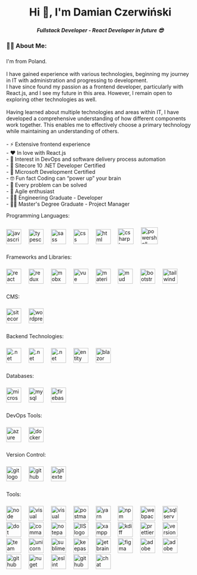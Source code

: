 <h1 align="center">Hi 👋, I'm Damian Czerwiński</h1>

###

<h5 align="center">Fullstack Developer - React Developer in future 😎</h5>

###

<h3 align="left">👩‍💻  About Me:</h3>

###

<p align="left">
  I'm from Poland.<br><br>
  I have gained experience with various technologies, beginning my journey in IT with administration and progressing to development.<br>
  I have since found my passion as a frontend developer, particularly with React.js, and I see my future in this area.
  However, I remain open to exploring other technologies as well.<br><br>
  Having learned about multiple technologies and areas within IT, I have developed a comprehensive understanding of how different components work together.
  This enables me to effectively choose a primary technology while maintaining an understanding of others.<br><br>
  - ⚡ Extensive frontend experience<br>
  - ❤️ In love with React.js<br>
  - 🤔 Interest in DevOps and software delivery process automation<br>
  - 🥇 Sitecore 10 .NET Developer Certified<br>
  - 🥈 Microsoft Development Certified<br>
  - 🤓 Fun fact Coding can “power up” your brain<br>
  - 🌈 Every problem can be solved<br>
  - 💛 Agile enthusiast<br>
  - 🧑‍🎓 Engineering Graduate - Developer<br>
  - 👨‍🎓 Master's Degree Graduate - Project Manager
</p>

<p align="left">Programming Languages:</p>

###

<div align="left">
  <img src="https://cdn.jsdelivr.net/gh/devicons/devicon/icons/javascript/javascript-original.svg" height="40" alt="javascript logo"  />
  <img width="12" />
  <img src="https://cdn.jsdelivr.net/gh/devicons/devicon/icons/typescript/typescript-original.svg" height="40" alt="typescript logo"  />
  <img width="12" />
  <img src="https://sass-lang.com/assets/img/styleguide/seal-color.png" height="40" alt="sass logo"  />
  <img width="12" />
  <img src="https://upload.wikimedia.org/wikipedia/commons/thumb/6/62/CSS3_logo.svg/1024px-CSS3_logo.svg.png" height="40" alt="css logo"  />
  <img width="12" />
  <img src="https://cdn.iconscout.com/icon/free/png-256/free-html-5-1-1175208.png" height="40" alt="html logo"  />
  <img width="12" />
  <img src="https://cdn.prod.website-files.com/6047a9e35e5dc54ac86ddd90/63065002cd563e1cd1cead28_eaadfe64.png" height="42" alt="csharp logo"  />
  <img width="12" />
  <img src="https://upload.wikimedia.org/wikipedia/commons/2/2f/PowerShell_5.0_icon.png" height="45" alt="powershell logo"  />
</div>

###

<p align="left">Frameworks and Libraries:</p>

### 

<div align="left">
  <img src="https://cdn.jsdelivr.net/gh/devicons/devicon/icons/react/react-original.svg" height="40" alt="react logo"  />
  <img width="12" />
  <img src="https://cdn.jsdelivr.net/gh/devicons/devicon/icons/redux/redux-original.svg" height="40" alt="redux logo"  />
  <img width="12" />
  <img src="https://static-00.iconduck.com/assets.00/mobx-icon-512x512-h6qs5zuq.png" height="40" alt="mobx logo"  />
  <img width="12" />
  <img src="https://upload.wikimedia.org/wikipedia/commons/thumb/9/95/Vue.js_Logo_2.svg/512px-Vue.js_Logo_2.svg.png?20170919082558" height="40" alt="vue logo"  />
  <img width="12" />
  <img src="https://static-00.iconduck.com/assets.00/material-ui-icon-2048x1626-on580ia9.png" height="40" alt="material ui logo"  />
  <img width="12" />
  <img src="https://mudblazor.com/_content/MudBlazor.Docs/images/logo.png" height="40" alt="mud blazor logo"  />
  <img width="12" />
  <img src="https://www.marefa.org/w/images/thumb/b/b2/Bootstrap_logo.svg/1200px-Bootstrap_logo.svg.png" height="40" alt="bootstrap logo"  />
  <img width="12" />
  <img src="https://iconape.com/wp-content/files/an/351546/png/tailwind-css-logo.png" height="40" alt="tailwind logo"  />
</div>

###

<p align="left">CMS:</p>

###

<div align="left">
  <img src="https://clipground.com/images/sitecore-logo-clipart-1.png" height="40" alt="sitecore logo"  />
  <img width="12" />
  <img src="https://subpng.com/images/hd/word-press-logo-blue-background-npsh9eqxiazah0dh-npsh9eqxiazah0dh.jpg" height="40" alt="wordpress logo"  />
</div>

###

<p align="left">Backend Technologies:</p>

###

<div align="left">
  <img src="https://upload.wikimedia.org/wikipedia/commons/thumb/7/7d/Microsoft_.NET_logo.svg/456px-Microsoft_.NET_logo.svg.png" height="40" alt=".net logo"  />
  <img width="12" />
  <img src="https://cdn.neowin.com/news/images/uploaded/2023/05/1683726858_microsoft_net_logo_story.jpg" height="40" alt=".net framework logo"  />
  <img width="12" />
  <img src="https://broadwayinfosys.com/blog/wp-content/uploads/2019/03/1_K8-NHsRRBuUpuzphdkZ6MQ.png" height="40" alt=".net core logo"  />
  <img width="12" />
  <img src="https://blog.cdn.cmarix.com/blog/wp-content/uploads/2016/03/Entity-Framework.png" height="40" alt="entity framework logo"  />
  <img width="12" />
  <img src="https://user-images.githubusercontent.com/14852843/147144692-50624d81-cb56-4fc3-ab25-5d712818c1d3.png" height="40" alt="blazor logo"  />
</div>

###

<p align="left">Databases:</p>

###

<div align="left">
  <img src="https://zetorzeszow.pl/wp-content/uploads/2022/07/microsoft-sql-server-logo.png" height="40" alt="microsoftsqlserver logo"  />
  <img width="12" />
  <img src="https://cdn.jsdelivr.net/gh/devicons/devicon/icons/mysql/mysql-original.svg" height="40" alt="mysql logo"  />
  <img width="12" />
  <img src="https://firebase.google.com/static/downloads/brand-guidelines/PNG/logo-logomark.png" height="40" alt="firebase logo"  />
</div>

###

<p align="left">DevOps Tools:</p>

###

<div align="left">
  <img src="https://cdn.jsdelivr.net/gh/devicons/devicon/icons/azure/azure-original.svg" height="40" alt="azure logo"  />
  <img width="12" />
  <img src="https://cdn.jsdelivr.net/gh/devicons/devicon/icons/docker/docker-original.svg" height="40" alt="docker logo"  />
</div>

###

<p align="left">Version Control:</p>

###

<div align="left">
  <img src="https://cdn.jsdelivr.net/gh/devicons/devicon/icons/git/git-original.svg" height="40" alt="git logo"  />
  <img width="12" />
  <img src="https://skillicons.dev/icons?i=github" height="40" alt="github logo"  />
  <img width="12" />
  <img src="https://avatars.githubusercontent.com/u/1700077?s=280&v=4" height="40" alt="git extension logo"  />
</div>

###

<p align="left">Tools:</p>

###

<div align="left">
  <img src="https://static-00.iconduck.com/assets.00/node-js-icon-454x512-nztofx17.png" height="40" alt="node logo"  />
  <img width="12" />
  <img src="https://static.wikia.nocookie.net/logopedia/images/e/ec/Microsoft_Visual_Studio_2022.svg/revision/latest/scale-to-width-down/200?cb=20211027141551" height="40" alt="visual studio logo"  />
  <img width="12" />
  <img src="https://cdn.freebiesupply.com/logos/thumbs/2x/visual-studio-code-logo.png" height="40" alt="visual studio code logo"  />
  <img width="12" />
  <img src="https://uxwing.com/wp-content/themes/uxwing/download/brands-and-social-media/postman-icon.png" height="40" alt="postman logo"  />
  <img width="12" />
  <img src="https://uxwing.com/wp-content/themes/uxwing/download/brands-and-social-media/yarn-package-manager-icon.png" height="40" alt="yarn logo"  />
  <img width="12" />
  <img src="https://cdn.freebiesupply.com/logos/thumbs/2x/npm-logo.png" height="40" alt="npm logo"  />
  <img width="12" />
  <img src="https://cdn.icon-icons.com/icons2/2699/PNG/512/js_webpack_logo_icon_167796.png" height="40" alt="webpack logo"  />
  <img width="12" />
  <img src="https://miro.medium.com/v2/resize:fit:500/1*-hkzF9m5828c-UIaSQNUug.jpeg" height="40" alt="sql server management studio logo"  />
  <img width="12" />
  <img src="https://cdn.worldvectorlogo.com/logos/icon-dotpeek.svg" height="40" alt="dot peek logo"  />
  <img width="12" />
  <img src="https://png.pngtree.com/png-vector/20221229/ourmid/pngtree-command-line-png-image_6542283.png" height="40" alt="command line logo"  />
  <img width="12" />
  <img src="https://tech-wiki.net/images/a/a8/Notepad%2B%2B_logo.png" height="40" alt="notepad++ logo"  />
  <img width="12" />
  <img src="https://www.stephenwagner.com/wp-content/uploads/2019/05/IIS-Logo-1-150x150.png" height="40" alt="IIS logo"  />
  <img width="12" />
  <img src="https://upload.wikimedia.org/wikipedia/commons/d/dc/XAMPP_Logo.png" height="40" alt="xampp logo"  />
  <img width="12" />
  <img src="https://www.fosshub.com/media/img/project/icons/5b8587c9f9ee5a5c3e979f63.png" height="40" alt="kdiff logo"  />
  <img width="12" />
  <img src="https://brandslogos.com/wp-content/uploads/images/large/prettier-logo.png" height="40" alt="prettier logo"  />
  <img width="12" />
  <img src="https://images.g2crowd.com/uploads/product/image/large_detail/large_detail_2a585bd3dc82b031a500716723c2d435/version-lens.png" height="40" alt="version lens logo"  />
  <img width="12" />
  <img src="https://dhalgara.com/content/images/2018/04/256x256-TDS.png" height="40" alt="team development for sitecore logo"  />
  <img width="12" />
  <img src="https://martijnquekel.gallerycdn.vsassets.io/extensions/martijnquekel/unicornsync/0.7.0/1525875715810/Microsoft.VisualStudio.Services.Icons.Default" height="40" alt="unicorn logo"  />
  <img width="12" />
  <img src="https://uxwing.com/wp-content/themes/uxwing/download/brands-and-social-media/sublime-text-icon.png" height="40" alt="sublime text logo"  />
  <img width="12" />
  <img src="https://upload.wikimedia.org/wikipedia/commons/thumb/0/07/KeePass_Logo_%282016%29.svg/256px-KeePass_Logo_%282016%29.svg.png" height="40" alt="keepass logo"  />
  <img width="12" />
  <img src="https://tts.com.pl/userdata/public/gfx/4709/JetBrains2.png" height="40" alt="jetbrains logo"  />
  <img width="12" />
  <img src="https://cdn4.iconfinder.com/data/icons/logos-brands-in-colors/3000/figma-logo-512.png" height="40" alt="figma logo"  />
  <img width="12" />
  <img src="https://play-lh.googleusercontent.com/kaox1VteLsWAuNxPxhm8t4llaoyFhxzDjo9g4Hdf92bKdT_Sn6Yrdku6rApuc5ktirw=w240-h480-rw" height="40" alt="adobe xd logo"  />
  <img width="12" />
  <img src="https://cdn.iconscout.com/icon/free/png-256/free-azure-devops-3521296-2944715.png?f=webp&w=256" height="40" alt="adobe xd logo"  />
  <img width="12" />
  <img src="https://icones.pro/wp-content/uploads/2021/06/icone-github-jaune.png" height="40" alt="github logo"  />
  <img width="12" />
  <img src="https://nuget.org/Content/gallery/img/logo-og-600x600.png" height="40" alt="nuget logo"  />
  <img width="12" />
  <img src="https://handwiki.org/wiki/images/thumb/e/e3/ESLint_logo.svg/640px-ESLint_logo.svg.png" height="40" alt="eslint logo"  />
  <img width="12" />
  <img src="https://user-images.githubusercontent.com/28068/123712981-02676c80-d839-11eb-919a-96ee0c895e15.png" height="40" alt="github copilot logo"  />
  <img width="12" />
  <img src="https://www.edigitalagency.com.au/wp-content/uploads/chatgpt-logo-white-green-background-png.png" height="40" alt="chat gpt logo"  />
</div>

###

